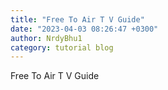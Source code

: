 ```yaml
---
title: "Free To Air T V Guide"
date: "2023-04-03 08:26:47 +0300"
author: NrdyBhu1
category: tutorial blog
---
```

Free To Air T V Guide
